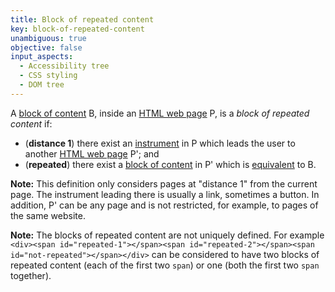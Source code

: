 ```yaml
---
title: Block of repeated content
key: block-of-repeated-content
unambiguous: true
objective: false
input_aspects:
  - Accessibility tree
  - CSS styling
  - DOM tree
---
```


A [block of content][] B, inside an [HTML web page][] P, is a _block of repeated content_ if:

- (**distance 1**) there exist an [instrument][] in P which leads the user to another [HTML web page][] P'; and
- (**repeated**) there exist a [block of content][] in P' which is [equivalent][equivalent resource] to B.

**Note:** This definition only considers pages at "distance 1" from the current page. The instrument leading there is usually a link, sometimes a button. In addition, P' can be any page and is not restricted, for example, to pages of the same website.

**Note:** The blocks of repeated content are not uniquely defined. For example `<div><span id="repeated-1"></span><span id="repeated-2"></span><span id="not-repeated"></span></div>` can be considered to have two blocks of repeated content (each of the first two `span`) or one (both the first two `span` together).

[block of content]: #block-of-content 'Definition of Block of Content'
[equivalent resource]: #equivalent-resource 'Definition of Equivalent Resource'
[html web page]: #web-page-html 'Definition of Web Page'
[instrument]: #instrument-to-achieve-an-objective 'Definition of Instrument to Achieve an Objective'
